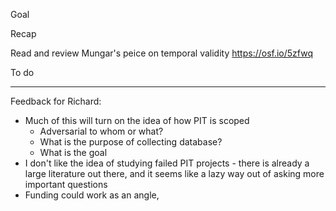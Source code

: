 Goal 


Recap

Read and review Mungar's peice on temporal validity https://osf.io/5zfwq 

To do 



---

Feedback for Richard: 
- Much of this will turn on the idea of how PIT is scoped
	- Adversarial to whom or what? 
	- What is the purpose of collecting database? 
	- What is the goal
- I don't like the idea of studying failed PIT projects - there is already a large literature out there, and it seems like a lazy way out of asking more important questions 
- Funding could work as an angle, 